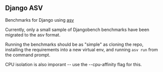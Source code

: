 ## Django ASV


Benchmarks for Django using [asv](https://asv.readthedocs.io/en/stable/)

Currently, only a small sample of Djangobench benchmarks have been migrated to the asv format.

Running the benchmarks should be as "simple" as cloning the repo, installing the requirements
into a new virtual env, and running `asv run` from the command prompt.

CPU isolation is also imporant -- use the --cpu-affinity flag for this.
